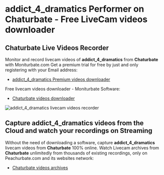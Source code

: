 # addict_4_dramatics Performer on Chaturbate - Free LiveCam videos downloader

## Chaturbate Live Videos Recorder

Monitor and record livecam videos of **addict_4_dramatics** from **Chaturbate** with Moniturbate.com
Get a premium trial for free by just and only registering with your Email address:
* [addict_4_dramatics Premium videos downloader](https://moniturbate.com/request-demo-licence-key.html)

Free livecam videos downloader - Moniturbate Software:
* [Chaturbate videos downloader](https://moniturbate.com/moniturbate-download-software.html)

![addict_4_dramatics livecam videos recorder](https://peachurnet.com/templates/moniturbate-software.png)


## Capture addict_4_dramatics videos from the Cloud and watch your recordings on Streaming

Without the need of downloading a software, capture **addict_4_dramatics** livecam videos from **Chaturbate** 100% online.
Watch Livecam archives from **Chaturbate** unlimitedly from thousands of existing recordings, only on Peachurbate.com and its websites network:
* [Chaturbate videos archives](https://peachurnet.com/)